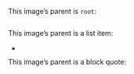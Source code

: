 This image’s parent is `root`:

<div></div>
<img>

This image’s parent is a list item:

* <div></div>
  <img>

This image’s parent is a block quote:

> <div></div>
> <img>
